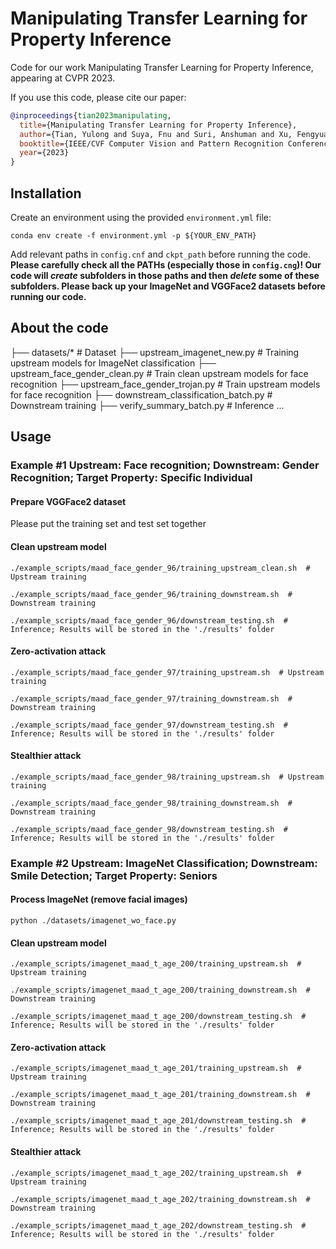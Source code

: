 # Manipulating Transfer Learning for Property Inference

Code for our work Manipulating Transfer Learning for Property Inference, appearing at CVPR 2023.

If you use this code, please cite our paper:

```bibtex
@inproceedings{tian2023manipulating,
  title={Manipulating Transfer Learning for Property Inference},
  author={Tian, Yulong and Suya, Fnu and Suri, Anshuman and Xu, Fengyuan and Evans, David},
  booktitle={IEEE/CVF Computer Vision and Pattern Recognition Conference (CVPR)},
  year={2023}
}
```

## Installation

Create an environment using the provided `environment.yml` file:
```shell
conda env create -f environment.yml -p ${YOUR_ENV_PATH}
```

Add relevant paths in `config.cnf` and `ckpt_path` before running the code. **Please carefully check all the PATHs (especially those in `config.cng`)!  Our code will *create* subfolders in those paths and then *delete* some of these subfolders. Please back up your ImageNet and VGGFace2 datasets before running our code.**

## About the code

├── datasets/*                          # Dataset
├── upstream_imagenet_new.py            # Training upstream models for ImageNet classification
├── upstream_face_gender_clean.py       # Train clean upstream models for face recognition
├── upstream_face_gender_trojan.py      # Train upstream models for face recognition
├── downstream_classification_batch.py  # Downstream training
├── verify_summary_batch.py             # Inference
...

## Usage

### Example #1 Upstream: Face recognition; Downstream: Gender Recognition; Target Property: Specific Individual

#### Prepare VGGFace2 dataset
Please put the training set and test set together

#### Clean upstream model
```shell
./example_scripts/maad_face_gender_96/training_upstream_clean.sh  # Upstream training

./example_scripts/maad_face_gender_96/training_downstream.sh  # Downstream training

./example_scripts/maad_face_gender_96/downstream_testing.sh  # Inference; Results will be stored in the './results' folder
```

#### Zero-activation attack
```shell
./example_scripts/maad_face_gender_97/training_upstream.sh  # Upstream training

./example_scripts/maad_face_gender_97/training_downstream.sh  # Downstream training

./example_scripts/maad_face_gender_97/downstream_testing.sh  # Inference; Results will be stored in the './results' folder
```

#### Stealthier attack
```shell
./example_scripts/maad_face_gender_98/training_upstream.sh  # Upstream training

./example_scripts/maad_face_gender_98/training_downstream.sh  # Downstream training

./example_scripts/maad_face_gender_98/downstream_testing.sh  # Inference; Results will be stored in the './results' folder
```


### Example #2 Upstream: ImageNet Classification; Downstream: Smile Detection; Target Property: Seniors

#### Process ImageNet (remove facial images)
```
python ./datasets/imagenet_wo_face.py
```

#### Clean upstream model
```shell
./example_scripts/imagenet_maad_t_age_200/training_upstream.sh  # Upstream training

./example_scripts/imagenet_maad_t_age_200/training_downstream.sh  # Downstream training

./example_scripts/imagenet_maad_t_age_200/downstream_testing.sh  # Inference; Results will be stored in the './results' folder
```

#### Zero-activation attack
```shell
./example_scripts/imagenet_maad_t_age_201/training_upstream.sh  # Upstream training

./example_scripts/imagenet_maad_t_age_201/training_downstream.sh  # Downstream training

./example_scripts/imagenet_maad_t_age_201/downstream_testing.sh  # Inference; Results will be stored in the './results' folder
```

#### Stealthier attack
```shell
./example_scripts/imagenet_maad_t_age_202/training_upstream.sh  # Upstream training

./example_scripts/imagenet_maad_t_age_202/training_downstream.sh  # Downstream training

./example_scripts/imagenet_maad_t_age_202/downstream_testing.sh  # Inference; Results will be stored in the './results' folder
```

